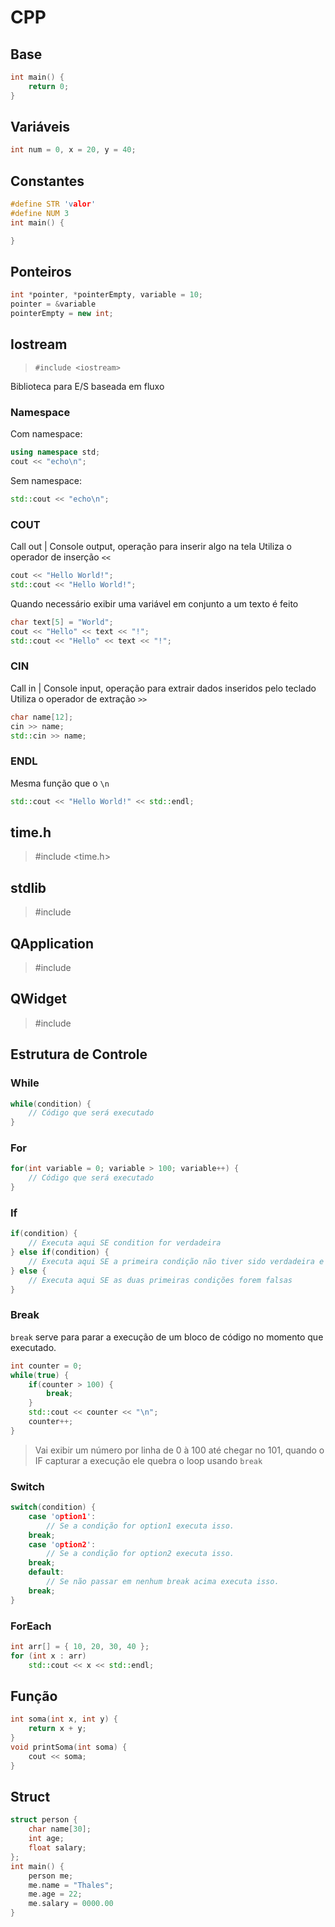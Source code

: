 # CPP
## Base
```cpp
int main() {
    return 0;
}
```
## Variáveis
```cpp
int num = 0, x = 20, y = 40;
```
## Constantes
```cpp
#define STR 'valor'
#define NUM 3
int main() {

}
```
## Ponteiros
```cpp
int *pointer, *pointerEmpty, variable = 10;
pointer = &variable
pointerEmpty = new int;
```
## Iostream
> `#include <iostream>`

Biblioteca para E/S baseada em fluxo
### Namespace
Com namespace:
```cpp
using namespace std;
cout << "echo\n";
```
Sem namespace:
```cpp
std::cout << "echo\n";
```
### COUT
Call out | Console output, operação para inserir algo na tela
Utiliza o operador de inserção `<<`
```cpp
cout << "Hello World!";
std::cout << "Hello World!";
```
Quando necessário exibir uma variável em conjunto a um texto é feito
```cpp
char text[5] = "World";
cout << "Hello" << text << "!";
std::cout << "Hello" << text << "!";
```
### CIN
Call in | Console input, operação para extrair dados inseridos pelo teclado
Utiliza o operador de extração `>>`
```cpp
char name[12];
cin >> name;
std::cin >> name;
```
### ENDL
Mesma função que o `\n`
```cpp
std::cout << "Hello World!" << std::endl;
```
## time.h
> #include <time.h>
## stdlib
> #include <cstdlib>
## QApplication
> #include <QApplication>
## QWidget
> #include <QWidget>
## Estrutura de Controle

### While
```cpp
while(condition) {
    // Código que será executado
}
```
### For
```cpp
for(int variable = 0; variable > 100; variable++) {
    // Código que será executado
}
```
### If
```cpp
if(condition) {
    // Executa aqui SE condition for verdadeira 
} else if(condition) {
    // Executa aqui SE a primeira condição não tiver sido verdadeira e essa retornar verdadeira
} else {
    // Executa aqui SE as duas primeiras condições forem falsas
}
```

### Break

`break` serve para parar a execução de um bloco de código no momento que executado.
```cpp
int counter = 0;
while(true) {
    if(counter > 100) {
        break;
    }
    std::cout << counter << "\n";
    counter++;
}
```
> Vai exibir um número por linha de 0 à 100 até chegar no 101, quando o IF capturar a execução ele quebra o loop usando `break`

### Switch
```cpp
switch(condition) {
    case 'option1':
        // Se a condição for option1 executa isso.
    break;
    case 'option2':
        // Se a condição for option2 executa isso.
    break;
    default:
        // Se não passar em nenhum break acima executa isso.
    break;
}
```
### ForEach
```cpp
int arr[] = { 10, 20, 30, 40 };
for (int x : arr)
    std::cout << x << std::endl;
```

## Função
```cpp
int soma(int x, int y) {
    return x + y;
}
void printSoma(int soma) {
    cout << soma;
}
```

## Struct
```cpp
struct person {
    char name[30];
    int age;
    float salary; 
};
int main() {
    person me;
    me.name = "Thales";
    me.age = 22;
    me.salary = 0000.00
}
```